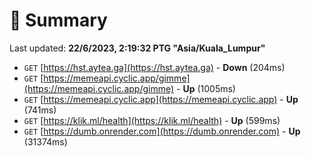 # 📖 Summary
Last updated: **22/6/2023, 2:19:32 PTG "Asia/Kuala_Lumpur"**

- `GET` [https://hst.aytea.ga](https://hst.aytea.ga) - **Down** (204ms)
- `GET` [https://memeapi.cyclic.app/gimme](https://memeapi.cyclic.app/gimme) - **Up** (1005ms)
- `GET` [https://memeapi.cyclic.app](https://memeapi.cyclic.app) - **Up** (741ms)
- `GET` [https://klik.ml/health](https://klik.ml/health) - **Up** (599ms)
- `GET` [https://dumb.onrender.com](https://dumb.onrender.com) - **Up** (31374ms)
